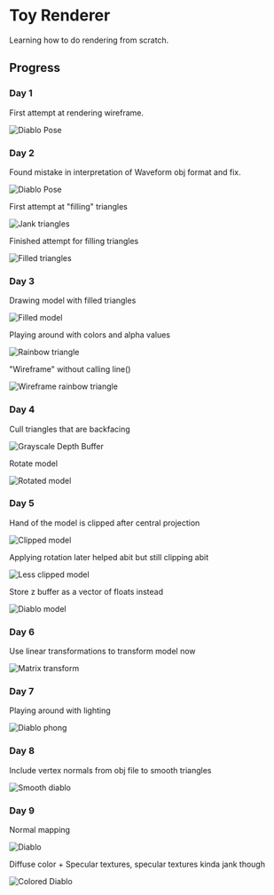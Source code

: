 # Toy Renderer

Learning how to do rendering from scratch.

## Progress

### Day 1
First attempt at rendering wireframe.

![Diablo Pose](progress/day1.png)

### Day 2
Found mistake in interpretation of Waveform obj format and fix.

![Diablo Pose](progress/day2-1.png)

First attempt at "filling" triangles

![Jank triangles](progress/day2-2.png)

Finished attempt for filling triangles

![Filled triangles](progress/day2-3.png)

### Day 3
Drawing model with filled triangles

![Filled model](progress/day3-1.png)

Playing around with colors and alpha values

![Rainbow triangle](progress/day3-2.png)

"Wireframe" without calling line()

![Wireframe rainbow triangle](progress/day3-3.png)

### Day 4
Cull triangles that are backfacing

![Grayscale Depth Buffer](progress/day4-1.png)

Rotate model

![Rotated model](progress/day4-2.png)

### Day 5
Hand of the model is clipped after central projection

![Clipped model](progress/day5-1.png)

Applying rotation later helped abit but still clipping abit

![Less clipped model](progress/day5-2.png)

Store z buffer as a vector of floats instead

![Diablo model](progress/day5-3.png)

### Day 6
Use linear transformations to transform model now

![Matrix transform](progress/day6-1.png)

### Day 7
Playing around with lighting

![Diablo phong](progress/day7-1.png)

### Day 8
Include vertex normals from obj file to smooth triangles

![Smooth diablo](progress/day8-1.png)

### Day 9
Normal mapping

![Diablo](progress/day9-1.png)

Diffuse color + Specular textures, specular textures kinda jank though

![Colored Diablo](progress/day9-2.png)